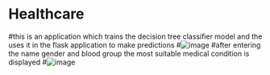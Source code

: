 # Healthcare
#this is an application which trains the decision tree classifier model and the uses it in the flask application to make predictions
#![image](https://github.com/MayureshMhatre02/Healthcare/assets/91662793/1df53c2a-a11b-4c83-82dd-3094da1c6437)
#after entering the name gender and blood group the most suitable medical condition is displayed
#![image](https://github.com/MayureshMhatre02/Healthcare/assets/91662793/68824a06-cee2-4749-99c5-2a234f457633)

